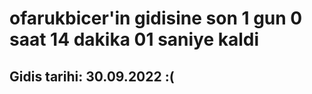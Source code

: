 # ofarukbicer'in gidisine son 1 gun 0 saat 14 dakika 01 saniye kaldi

## Gidis tarihi: 30.09.2022 :(